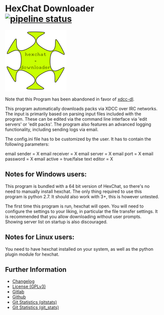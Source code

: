 # HexChat Downloader [![pipeline status](https://gitlab.namibsun.net/namboy94/hexchat-downloader/badges/master/pipeline.svg)](https://gitlab.namibsun.net/namboy94/hexchat-downloader/commits/master)

![Logo](resources/logo/logo-readme.png)

Note that this Program has been abandoned in favor of
[xdcc-dl](https://gitlab.namibsun.net/namboy94/xdcc-dl).

This program automatically downloads packs via XDCC over IRC networks.
The input is primarily based on parsing input files included
with the program.
These can be edited via the command line interface via 'edit servers' or
'edit packs'.
The program also features an advanced logging functionality,
including sending logs via email.

The config.ini file has to be customized by the user.
It has to contain the following parameters:

email sender = X
email receiver = X
email server = X
email port = X
email password = X
email active = true/false
text editor = X

## Notes for Windows users:

This program is bundled with a 64 bit version of HexChat,
so there's no need to manually install hexchat.
The only thing required to use this program is python 2.7.
It should also work with 3+, this is however untested.

The first time this program is run, hexchat will open.
You will need to configure the settings to your liking,
in particular the file transfer settings.
It is recommended that you allow downloading without user prompts.
Showing server list on startup is also discouraged.


## Notes for Linux users:

You need to have hexchat installed on your system,
as well as the python plugin module for hexchat.

## Further Information

* [Changelog](https://gitlab.namibsun.net/namboy94/hexchat-downloader/raw/master/CHANGELOG)
* [License (GPLv3)](https://gitlab.namibsun.net/namboy94/hexchat-downloader/raw/master/LICENSE)
* [Gitlab](https://gitlab.namibsun.net/namboy94/hexchat-downloader)
* [Github](https://github.com/namboy94/hexchat-downloader)
* [Git Statistics (gitstats)](https://gitstats.namibsun.net/gitstats/hexchat-downloader/index.html)
* [Git Statistics (git_stats)](https://gitstats.namibsun.net/git_stats/hexchat-downloader/index.html)
